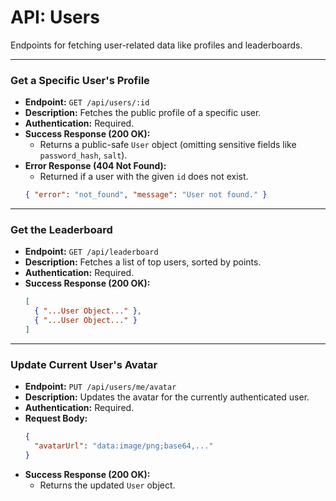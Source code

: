 # API: Users

Endpoints for fetching user-related data like profiles and leaderboards.

---

### Get a Specific User's Profile

-   **Endpoint:** `GET /api/users/:id`
-   **Description:** Fetches the public profile of a specific user.
-   **Authentication:** Required.
-   **Success Response (200 OK):**
    -   Returns a public-safe `User` object (omitting sensitive fields like `password_hash`, `salt`).
-   **Error Response (404 Not Found):**
    -   Returned if a user with the given `id` does not exist.
    ```json
    { "error": "not_found", "message": "User not found." }
    ```
---

### Get the Leaderboard

-   **Endpoint:** `GET /api/leaderboard`
-   **Description:** Fetches a list of top users, sorted by points.
-   **Authentication:** Required.
-   **Success Response (200 OK):**
    ```json
    [
      { "...User Object..." },
      { "...User Object..." }
    ]
    ```

---

### Update Current User's Avatar

-   **Endpoint:** `PUT /api/users/me/avatar`
-   **Description:** Updates the avatar for the currently authenticated user.
-   **Authentication:** Required.
-   **Request Body:**
    ```json
    {
      "avatarUrl": "data:image/png;base64,..."
    }
    ```
-   **Success Response (200 OK):**
    -   Returns the updated `User` object.
